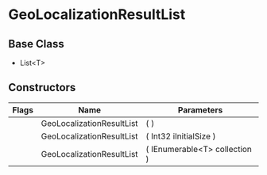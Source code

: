 # GeoLocalizationResultList
## Base Class
- List&lt;T&gt;
## Constructors
Flags|Name|Parameters
-|-|-
&nbsp;|GeoLocalizationResultList|( )
&nbsp;|GeoLocalizationResultList|( Int32 iInitialSize )
&nbsp;|GeoLocalizationResultList|( IEnumerable&lt;T&gt; collection )
